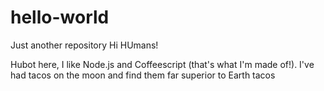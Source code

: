 # hello-world
Just another repository
Hi HUmans!

Hubot here, I like Node.js and Coffeescript (that's what I'm made of!).
I've had tacos on the moon and find them far superior to Earth tacos
